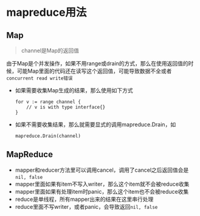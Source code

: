 # mapreduce用法

## Map

> channel是Map的返回值

由于Map是个并发操作，如果不用range或drain的方式，那么在使用返回值的时候，可能Map里面的代码还在读写这个返回值，可能导致数据不全或者`concurrent read write错误`

* 如果需要收集Map生成的结果，那么使用如下方式

	```
	for v := range channel {
		// v is with type interface{}
	}
	```

* 如果不需要收集结果，那么就需要显式的调用mapreduce.Drain，如

	```
	mapreduce.Drain(channel)
	```
	
## MapReduce

* mapper和reducer方法里可以调用cancel，调用了cancel之后返回值会是`nil, false`
* mapper里面如果有item不写入writer，那么这个item就不会被reduce收集
* mapper里面如果有处理item时panic，那么这个item也不会被reduce收集
* reduce是单线程，所有mapper出来的结果在这里串行处理
* reduce里面不写writer，或者panic，会导致返回`nil, false`